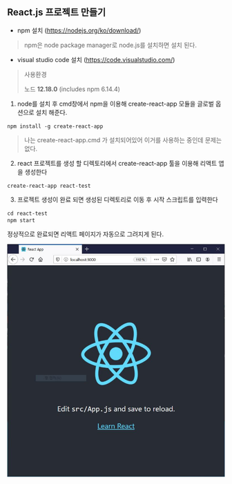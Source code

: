 ## React.js 프로젝트 만들기
- npm 설치 (https://nodejs.org/ko/download/) 

>  npm은 node package manager로  node.js를 설치하면 설치 된다.

-  visual studio code 설치 (https://code.visualstudio.com/)

> 사용환경
>
> 노드 **12.18.0** (includes npm 6.14.4)



1. node를 설치 후 cmd창에서 npm을 이용해 create-react-app 모듈을 글로벌 옵션으로 설치 해준다.

``` 
npm install -g create-react-app
```

> 나는 create-react-app.cmd 가 설치되어있어 이거를 사용하는 중인데 문제는 없다.



2. react 프로젝트를 생성 할 디렉토리에서 create-react-app 툴을 이용해 리액트 앱을 생성한다

```
create-react-app react-test
```



3. 프로젝트 생성이 완료 되면 생성된 디렉토리로 이동 후 시작 스크립트를 입력한다

```
cd react-test
npm start
```



정상적으로 완료되면 리액트 페이지가 자동으로 그려지게 된다.

![react-app](./images/react-app.JPG)